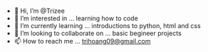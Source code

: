 - 👋 Hi, I’m @Trizee
- 👀 I’m interested in ... learning how to code
- 🌱 I’m currently learning ... introductions to python, html and css
- 💞️ I’m looking to collaborate on ... basic begineer projects
- 📫 How to reach me ... trihoang09@gmail.com

<!---
Trizee/Trizee is a ✨ special ✨ repository because its `README.md` (this file) appears on your GitHub profile.
You can click the Preview link to take a look at your changes.
--->
